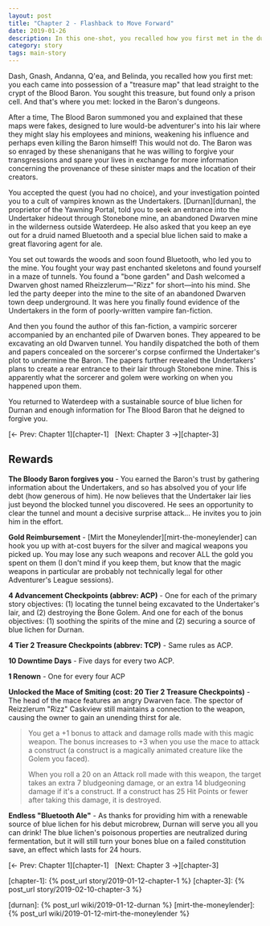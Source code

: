```yaml
---
layout: post
title: "Chapter 2 - Flashback to Move Forward"
date: 2019-01-26
description: In this one-shot, you recalled how you first met in the dungeons of the Blood Baron and embarked on your first adventure together.
category: story
tags: main-story
---
```


Dash, Gnash, Andanna, Q'ea, and Belinda, you recalled how you first met: you each came into possession of a "treasure map" that lead straight to the crypt of the Blood Baron. You sought this treasure, but found only a prison cell. And that's where you met: locked in the Baron's dungeons.

After a time, The Blood Baron summoned you and explained that these maps were fakes, designed to lure would-be adventurer's into his lair where they might slay his employees and minions, weakening his influence and perhaps even killing the Baron himself! This would not do. The Baron was so enraged by these shenanigans that he was willing to forgive your transgressions and spare your lives in exchange for more information concerning the provenance of these sinister maps and the location of their creators.

You accepted the quest (you had no choice), and your investigation pointed you to a cult of vampires known as the Undertakers. [Durnan][durnan], the proprietor of the Yawning Portal, told you to seek an entrance into the Undertaker hideout through Stonebone mine, an abandoned Dwarven mine in the wilderness outside Waterdeep. He also asked that you keep an eye out for a druid named Bluetooth and a special blue lichen said to make a great flavoring agent for ale.

You set out towards the woods and soon found Bluetooth, who led you to the mine. You fought your way past enchanted skeletons and found yourself in a maze of tunnels. You found a "bone garden" and Dash welcomed a Dwarven ghost named Rheizzlerum—"Rizz" for short—into his mind. She led the party deeper into the mine to the site of an abandoned Dwarven town deep underground. It was here you finally found evidence of the Undertakers in the form of poorly-written vampire fan-fiction.

And then you found the author of this fan-fiction, a vampiric sorcerer accompanied by an enchanted pile of Dwarven bones. They appeared to be excavating an old Dwarven tunnel. You handily dispatched the both of them and papers concealed on the sorcerer's corpse confirmed the Undertaker's plot to undermine the Baron. The papers further revealed the Undertakers' plans to create a rear entrance to their lair through Stonebone mine. This is apparently what the sorcerer and golem were working on when you happened upon them.

You returned to Waterdeep with a sustainable source of blue lichen for Durnan and enough information for The Blood Baron that he deigned to forgive you.

[&larr; Prev: Chapter 1][chapter-1] &nbsp; [Next: Chapter 3 &rarr;][chapter-3]

## Rewards

**The Bloody Baron forgives you** - You earned the Baron's trust by gathering information about the Undertakers, and so has absolved you of your life debt (how generous of him). He now believes that the Undertaker lair lies just beyond the blocked tunnel you discovered. He sees an opportunity to clear the tunnel and mount a decisive surprise attack... He invites you to join him in the effort.

**Gold Reimbursement** - [Mirt the Moneylender][mirt-the-moneylender] can hook you up with at-cost buyers for the silver and magical weapons you picked up. You may lose any such weapons and recover ALL the gold you spent on them (I don't mind if you keep them, but know that the magic weapons in particular are probably not technically legal for other Adventurer's League sessions).

**4 Advancement Checkpoints (abbrev: ACP)** - One for each of the primary story objectives: (1) locating the tunnel being excavated to the Undertaker's lair, and (2) destroying the Bone Golem. And one for each of the bonus objectives: (1) soothing the spirits of the mine and (2) securing a source of blue lichen for Durnan.

**4 Tier 2 Treasure Checkpoints (abbrev: TCP)** - Same rules as ACP.

**10 Downtime Days** - Five days for every two ACP.

**1 Renown** - One for every four ACP

**Unlocked the Mace of Smiting (cost: 20 Tier 2 Treasure Checkpoints)** - The head of the mace features an angry Dwarven face. The spector of Reizzlerum "Rizz" Caskview still maintains a connection to the weapon, causing the owner to gain an unending thirst for ale.

>You get a +1 bonus to attack and damage rolls made with this magic weapon. The bonus increases to +3 when you use the mace to attack a construct (a construct is a magically animated creature like the Golem you faced).
>
>When you roll a 20 on an Attack roll made with this weapon, the target takes an extra 7 bludgeoning damage, or an extra 14 bludgeoning damage if it's a construct. If a construct has 25 Hit Points or fewer after taking this damage, it is destroyed.

**Endless "Bluetooth Ale"** - As thanks for providing him with a renewable source of blue lichen for his debut microbrew, Durnan will serve you all you can drink! The blue lichen's poisonous properties are neutralized during fermentation, but it will still turn your bones blue on a failed constitution save, an effect which lasts for 24 hours.

[&larr; Prev: Chapter 1][chapter-1] &nbsp; [Next: Chapter 3 &rarr;][chapter-3]


[chapter-1]: {% post_url story/2019-01-12-chapter-1 %}
[chapter-3]: {% post_url story/2019-02-10-chapter-3 %}

[durnan]: {% post_url wiki/2019-01-12-durnan %}
[mirt-the-moneylender]: {% post_url wiki/2019-01-12-mirt-the-moneylender %}
